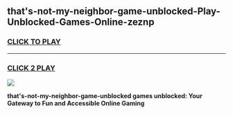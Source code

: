 
## that's-not-my-neighbor-game-unblocked-Play-Unblocked-Games-Online-zeznp
<h3>
<a href="https://premium76.site?title=that's-not-my-neighbor-game-unblocked&ref=25A">CLICK TO PLAY</a></h3>
<hr>

<h3>
<a href="https://premium76.site?title=that's-not-my-neighbor-game-unblocked&ref=25A">CLICK 2 PLAY</a>
  
</h3>

<a href="https://premium76.site?title=that's-not-my-neighbor-game-unblocked&ref=25A"><img src="https://clearcache.store/games.png"></a>


**that's-not-my-neighbor-game-unblocked games unblocked: Your Gateway to Fun and Accessible Online Gaming**
